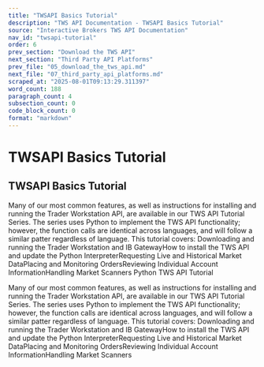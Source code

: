 ```yaml
---
title: "TWSAPI Basics Tutorial"
description: "TWS API Documentation - TWSAPI Basics Tutorial"
source: "Interactive Brokers TWS API Documentation"
nav_id: "twsapi-tutorial"
order: 6
prev_section: "Download the TWS API"
next_section: "Third Party API Platforms"
prev_file: "05_download_the_tws_api.md"
next_file: "07_third_party_api_platforms.md"
scraped_at: "2025-08-01T09:13:29.311397"
word_count: 188
paragraph_count: 4
subsection_count: 0
code_block_count: 0
format: "markdown"
---
```


# TWSAPI Basics Tutorial

## TWSAPI Basics Tutorial

Many of our most common features, as well as instructions for installing and running the Trader Workstation API, are available in our TWS API Tutorial Series. The series uses Python to implement the TWS API functionality; however, the function calls are identical across languages, and will follow a similar patter regardless of language.
This tutorial covers:
Downloading and running the Trader Workstation and IB GatewayHow to install the TWS API and update the Python InterpreterRequesting Live and Historical Market DataPlacing and Monitoring OrdersReviewing Individual Account InformationHandling Market Scanners
Python TWS API Tutorial

Many of our most common features, as well as instructions for installing and running the Trader Workstation API, are available in our TWS API Tutorial Series. The series uses Python to implement the TWS API functionality; however, the function calls are identical across languages, and will follow a similar patter regardless of language.
This tutorial covers:
Downloading and running the Trader Workstation and IB GatewayHow to install the TWS API and update the Python InterpreterRequesting Live and Historical Market DataPlacing and Monitoring OrdersReviewing Individual Account InformationHandling Market Scanners
